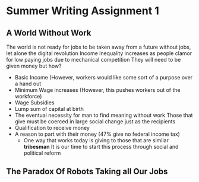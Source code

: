 # Summer Writing Assignment 1

## A World Without Work

The world is not ready for jobs to be taken away from a future without jobs, let alone the digital revolution
Income inequality increases as people clamor for low paying jobs due to mechanical competition
They will need to be given money but how?
- Basic Income (However, workers would like some sort of a purpose over a hand out
- Minimum Wage increases (However, this pushes workers out of the workforce)
- Wage Subsidies
- Lump sum of capital at birth
- The eventual necessity for man to find meaning without work
Those that give must be coerced in large social change just as the recipients
- Qualification to receive money
- A reason to part with their money (47% give no federal income tax)
	- One way that works today is giving to those that are similar **tribesman**
It is our time to start this process through social and political reform

## The Paradox Of Robots Taking all Our Jobs


